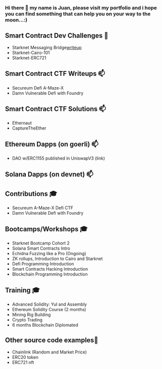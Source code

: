### Hi there 👋 my name is Juan, please visit my portfolio and i hope you can find something that can help you on your way to the moon...:)

## Smart Contract Dev Challenges 🔭 ##
- Starknet Messaging Bridge[writeup](https://github.com/devnet0x/Blockchain/tree/master/Cairo/starknet_messaging_bridge)
-	Starknet-Cairo-101
-	Starknet-ERC721

## Smart Contract CTF Writeups 📫 ##
-	Secureum Defi A-Maze-X
-	Damn Vulnerable Defi with Foundry

## Smart Contract CTF Solutions 📫 ##
-	Ethernaut
-	CaptureTheEther

## Ethereum Dapps (on goerli) 📫 ##
-	DAO w/ERC1155 published in UniswapV3 (link)

## Solana Dapps (on devnet) 📫 ##

## Contributions 🎓 ##

-	Secureum A-Maze-X Defi CTF
-	Damn Vulnerable Defi with Foundry

## Bootcamps/Workshops 🎓 ##

-	Starknet Bootcamp Cohort 2
-	Solana Smart Contracts Intro
-	Echidna Fuzzing like a Pro (Ongoing)
-	ZK rollups, Introduction to Cairo and Starknet
-	Defi Programming Introduction 
-	Smart Contracts Hacking Introduction
-	Blockchain Programming Introduction 

## Training 🎓 ##

-	Advanced Solidity: Yul and Assembly 
-	Ethereum Solidity Course (2 months) 
-	Mining Rig Building
-	Crypto Trading
- 6 months Blockchain Diplomated

## Other source code examples🔭 ##

-	Chainlink (Random and Market Price)
-	ERC20 token
-	ERC721 nft

<!--
**devnet0x/devnet0x** is a ✨ _special_ ✨ repository because its `README.md` (this file) appears on your GitHub profile.

Here are some ideas to get you started:

- 🔭 I’m currently working on ...
- 🌱 I’m currently learning ...
- 👯 I’m looking to collaborate on ...
- 🤔 I’m looking for help with ...
- 💬 Ask me about ...
- 📫 How to reach me: ...
- 😄 Pronouns: ...
- ⚡ Fun fact: ...
-->
